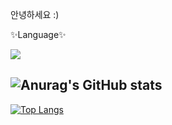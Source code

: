 안녕하세요 :)

✨Language✨  

<img src="https://img.shields.io/badge/Java-007396?style=flat&logo=OpenJDK&logoColor=white"/>

![Anurag's GitHub stats](https://github-readme-stats.vercel.app/api?username=heum-ji&theme=dark&show_icons=true)
---
[![Top Langs](https://github-readme-stats.vercel.app/api/top-langs/?username=heum-ji&layout=compact)](https://github.com/anuraghazra/github-readme-stats)
